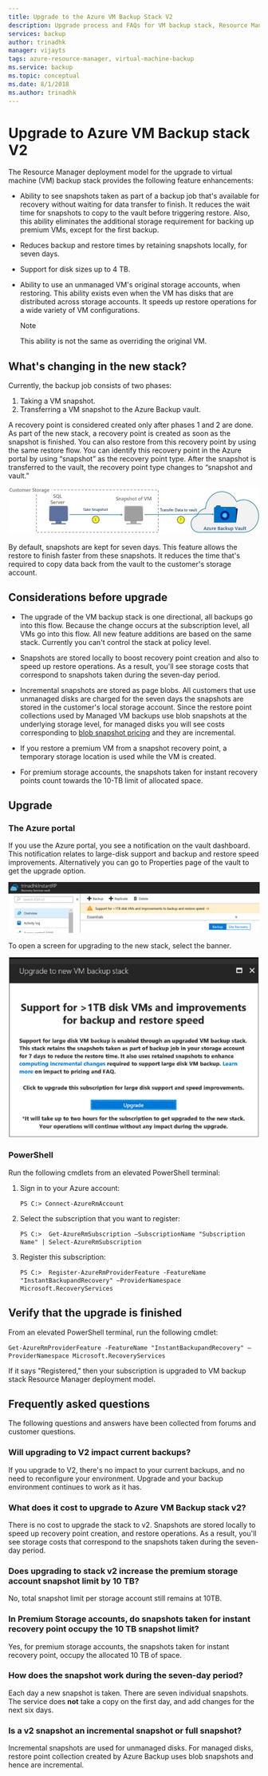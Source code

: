 ```yaml
---
title: Upgrade to the Azure VM Backup Stack V2
description: Upgrade process and FAQs for VM backup stack, Resource Manager deployment model
services: backup
author: trinadhk
manager: vijayts
tags: azure-resource-manager, virtual-machine-backup
ms.service: backup
ms.topic: conceptual
ms.date: 8/1/2018
ms.author: trinadhk
---
```


# Upgrade to Azure VM Backup stack V2

The Resource Manager deployment model for the upgrade to virtual machine (VM) backup stack provides the following feature enhancements:

* Ability to see snapshots taken as part of a backup job that's available for recovery without waiting for data transfer to finish. It reduces the wait time for snapshots to copy to the vault before triggering restore. Also, this ability eliminates the additional storage requirement for backing up premium VMs, except for the first backup.  

* Reduces backup and restore times by retaining snapshots locally, for seven days.

* Support for disk sizes up to 4 TB.

* Ability to use an unmanaged VM's original storage accounts, when restoring. This ability exists even when the VM has disks that are distributed across storage accounts. It speeds up restore operations for a wide variety of VM configurations.
    > [!NOTE]
    > This ability is not the same as overriding the original VM. 
    >

## What's changing in the new stack?
Currently, the backup job consists of two phases:
1.	Taking a VM snapshot. 
2.	Transferring a VM snapshot to the Azure Backup vault. 

A recovery point is considered created only after phases 1 and 2 are done. As part of the new stack, a recovery point is created as soon as the snapshot is finished. You can also restore from this recovery point by using the same restore flow. You can identify this recovery point in the Azure portal by using “snapshot” as the recovery point type. After the snapshot is transferred to the vault, the recovery point type changes to “snapshot and vault.” 

![Backup job in VM backup stack Resource Manager deployment model--storage and vault](./media/backup-azure-vms/instant-rp-flow.jpg) 

By default, snapshots are kept for seven days. This feature allows the restore to finish faster from these snapshots. It reduces the time that's required to copy data back from the vault to the customer's storage account. 

## Considerations before upgrade

* The upgrade of the VM backup stack is one directional, all backups go into this flow. Because the change occurs at the subscription level, all VMs go into this flow. All new feature additions are based on the same stack. Currently you can't control the stack at policy level.

* Snapshots are stored locally to boost recovery point creation and also to speed up restore operations. As a result, you'll see storage costs that correspond to snapshots taken during the seven-day period.

* Incremental snapshots are stored as page blobs. All customers that use unmanaged disks are charged for the seven days the snapshots are stored in the customer's local storage account. Since the restore point collections used by Managed VM backups use blob snapshots at the underlying storage level, for managed disks you will see costs corresponding to [blob snapshot pricing](https://docs.microsoft.com/rest/api/storageservices/understanding-how-snapshots-accrue-charges) and they are incremental. 

* If you restore a premium VM from a snapshot recovery point, a temporary storage location is used while the VM is created.

* For premium storage accounts, the snapshots taken for instant recovery points count towards the 10-TB limit of allocated space.

## Upgrade
### The Azure portal
If you use the Azure portal, you see a notification on the vault dashboard. This notification relates to large-disk support and backup and restore speed improvements. Alternatively you can go to Properties page of the vault to get the upgrade option.

![Backup job in VM backup stack Resource Manager deployment model--support notification](./media/backup-azure-vms/instant-rp-banner.png) 

To open a screen for upgrading to the new stack, select the banner. 

![Backup job in VM backup stack Resource Manager deployment model--upgrade](./media/backup-azure-vms/instant-rp.png) 

### PowerShell
Run the following cmdlets from an elevated PowerShell terminal:
1.	Sign in to your Azure account: 

    ```
    PS C:> Connect-AzureRmAccount
    ```

2.	Select the subscription that you want to register:

    ```
    PS C:>  Get-AzureRmSubscription –SubscriptionName "Subscription Name" | Select-AzureRmSubscription
    ```

3.	Register this subscription:

    ```
    PS C:>  Register-AzureRmProviderFeature -FeatureName "InstantBackupandRecovery" –ProviderNamespace Microsoft.RecoveryServices
    ```

## Verify that the upgrade is finished
From an elevated PowerShell terminal, run the following cmdlet:

```
Get-AzureRmProviderFeature -FeatureName "InstantBackupandRecovery" –ProviderNamespace Microsoft.RecoveryServices
```

If it says "Registered," then your subscription is upgraded to VM backup stack Resource Manager deployment model.

## Frequently asked questions

The following questions and answers have been collected from forums and customer questions.

### Will upgrading to V2 impact current backups?

If you upgrade to V2, there's no impact to your current backups, and no need to reconfigure your environment. Upgrade and your backup environment continues to work as it has.

### What does it cost to upgrade to Azure VM Backup stack v2?

There is no cost to upgrade the stack to v2. Snapshots are stored locally to speed up recovery point creation, and restore operations. As a result, you'll see storage costs that correspond to the snapshots taken during the seven-day period.

### Does upgrading to stack v2 increase the premium storage account snapshot limit by 10 TB?

No, total snapshot limit per storage account still remains at 10TB. 

### In Premium Storage accounts, do snapshots taken for instant recovery point occupy the 10 TB snapshot limit?

Yes, for premium storage accounts, the snapshots taken for instant recovery point, occupy the allocated 10 TB of space.

### How does the snapshot work during the seven-day period? 

Each day a new snapshot is taken. There are seven individual snapshots. The service does **not** take a copy on the first day, and add changes for the next six days.

### Is a v2 snapshot an incremental snapshot or full snapshot?

Incremental snapshots are used for unmanaged disks. For managed disks, restore point collection created by Azure Backup uses blob snapshots and hence are incremental. 
